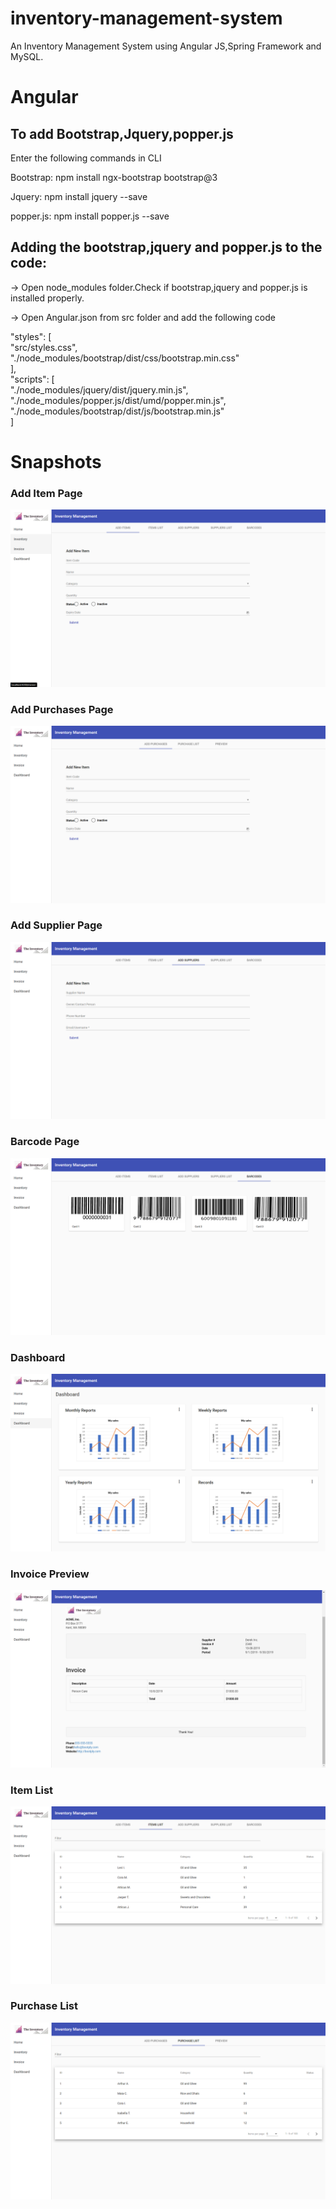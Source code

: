 # inventory-management-system
An Inventory Management System using Angular JS,Spring Framework and MySQL.

# Angular
## To add Bootstrap,Jquery,popper.js

Enter the following commands in CLI

Bootstrap:
npm install ngx-bootstrap bootstrap@3

Jquery:
npm install jquery --save

popper.js:
npm install popper.js --save

## Adding the bootstrap,jquery and popper.js to the code:
-> Open node_modules folder.Check if bootstrap,jquery and popper.js is installed properly.

-> Open Angular.json from src folder and add the following code

"styles": 
[  
        "src/styles.css",  
        "./node_modules/bootstrap/dist/css/bootstrap.min.css"  
],  
"scripts": 
[              
        "./node_modules/jquery/dist/jquery.min.js",  
        "./node_modules/popper.js/dist/umd/popper.min.js",  
        "./node_modules/bootstrap/dist/js/bootstrap.min.js"  
]   

# Snapshots

### Add Item Page
![Add Item Page](https://github.com/harshiniKumar/Inventory-management-system/blob/master/Snapshots/Angular/add_item.png)

### Add Purchases Page
![Add Purchases Page](https://github.com/harshiniKumar/Inventory-management-system/blob/master/Snapshots/Angular/add_purchases.png)

### Add Supplier Page
![Add Supplier Page](https://github.com/harshiniKumar/Inventory-management-system/blob/master/Snapshots/Angular/add_supplier.png)

### Barcode Page
![Barcode page](https://github.com/harshiniKumar/Inventory-management-system/blob/master/Snapshots/Angular/barcode.png)

### Dashboard
![Dashboard](https://github.com/harshiniKumar/Inventory-management-system/blob/master/Snapshots/Angular/dashboard.png)

### Invoice Preview
![Invoice Preview](https://github.com/harshiniKumar/Inventory-management-system/blob/master/Snapshots/Angular/invoice_preview.png)

### Item List
![Item List](https://github.com/harshiniKumar/Inventory-management-system/blob/master/Snapshots/Angular/item_list.png)

### Purchase List
![Purchase List](https://github.com/harshiniKumar/Inventory-management-system/blob/master/Snapshots/Angular/purchase_list.png)
